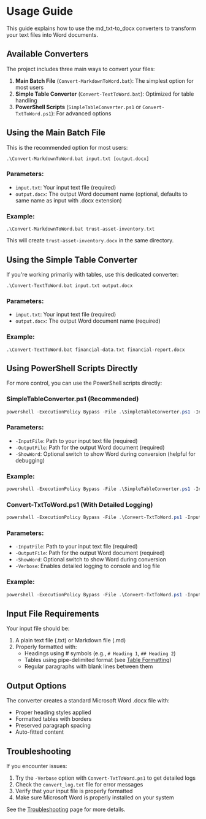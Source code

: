 # Usage Guide

This guide explains how to use the md_txt-to_docx converters to transform your text files into Word documents.

## Available Converters

The project includes three main ways to convert your files:

1. **Main Batch File** (`Convert-MarkdownToWord.bat`): The simplest option for most users
2. **Simple Table Converter** (`Convert-TextToWord.bat`): Optimized for table handling
3. **PowerShell Scripts** (`SimpleTableConverter.ps1` or `Convert-TxtToWord.ps1`): For advanced options

## Using the Main Batch File

This is the recommended option for most users:

```
.\Convert-MarkdownToWord.bat input.txt [output.docx]
```

### Parameters:
- `input.txt`: Your input text file (required)
- `output.docx`: The output Word document name (optional, defaults to same name as input with .docx extension)

### Example:
```
.\Convert-MarkdownToWord.bat trust-asset-inventory.txt
```

This will create `trust-asset-inventory.docx` in the same directory.

## Using the Simple Table Converter

If you're working primarily with tables, use this dedicated converter:

```
.\Convert-TextToWord.bat input.txt output.docx
```

### Parameters:
- `input.txt`: Your input text file (required)
- `output.docx`: The output Word document name (required)

### Example:
```
.\Convert-TextToWord.bat financial-data.txt financial-report.docx
```

## Using PowerShell Scripts Directly

For more control, you can use the PowerShell scripts directly:

### SimpleTableConverter.ps1 (Recommended)

```powershell
powershell -ExecutionPolicy Bypass -File .\SimpleTableConverter.ps1 -InputFile "input.txt" -OutputFile "output.docx" [-ShowWord]
```

### Parameters:
- `-InputFile`: Path to your input text file (required)
- `-OutputFile`: Path for the output Word document (required)
- `-ShowWord`: Optional switch to show Word during conversion (helpful for debugging)

### Example:
```powershell
powershell -ExecutionPolicy Bypass -File .\SimpleTableConverter.ps1 -InputFile "data.txt" -OutputFile "report.docx" -ShowWord
```

### Convert-TxtToWord.ps1 (With Detailed Logging)

```powershell
powershell -ExecutionPolicy Bypass -File .\Convert-TxtToWord.ps1 -InputFile "input.txt" -OutputFile "output.docx" -Verbose
```

### Parameters:
- `-InputFile`: Path to your input text file (required)
- `-OutputFile`: Path for the output Word document (required)
- `-ShowWord`: Optional switch to show Word during conversion
- `-Verbose`: Enables detailed logging to console and log file

### Example:
```powershell
powershell -ExecutionPolicy Bypass -File .\Convert-TxtToWord.ps1 -InputFile "complex-tables.txt" -OutputFile "report.docx" -Verbose
```

## Input File Requirements

Your input file should be:

1. A plain text file (.txt) or Markdown file (.md)
2. Properly formatted with:
   - Headings using # symbols (e.g., `# Heading 1`, `## Heading 2`)
   - Tables using pipe-delimited format (see [Table Formatting](./Table-Formatting))
   - Regular paragraphs with blank lines between them

## Output Options

The converter creates a standard Microsoft Word .docx file with:

- Proper heading styles applied
- Formatted tables with borders
- Preserved paragraph spacing
- Auto-fitted content

## Troubleshooting

If you encounter issues:

1. Try the `-Verbose` option with `Convert-TxtToWord.ps1` to get detailed logs
2. Check the `convert_log.txt` file for error messages
3. Verify that your input file is properly formatted
4. Make sure Microsoft Word is properly installed on your system

See the [Troubleshooting](./Troubleshooting) page for more details. 